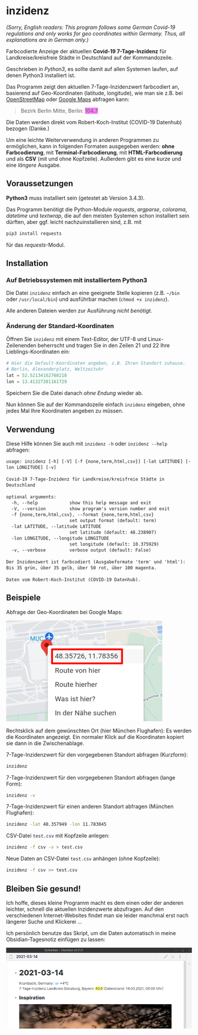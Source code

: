 # inzidenz

*(Sorry, English readers: This program follows some German Covid-19 regulations and only works for geo coordinates within Germany. Thus, all explanations are in German only.)*

Farbcodierte Anzeige der aktuellen **Covid-19 7-Tage-Inzidenz** für Landkreise/kreisfreie Städte in Deutschland auf der Kommandozeile.

Geschrieben in *Python3*, es sollte damit auf allen Systemen laufen, auf denen Python3 installiert ist.

Das Programm zeigt den aktuellen 7-Tage-Inzidenzwert farbcodiert an, basierend auf Geo-Koordinaten (latitude, longitude), wie man sie z.B. bei [OpenStreetMap](https://www.openstreetmap.org/search?query=52.52134162768218%2C13.41327381161729#map=19/52.52134/13.41327) oder [Google Maps](https://www.google.com/maps/place/52%C2%B031'16.8%22N+13%C2%B024'47.8%22E/@52.5213416,13.4110851,17z/data=!3m1!4b1!4m5!3m4!1s0x0:0x0!8m2!3d52.5213416!4d13.4132738) abfragen kann:

> Bezirk Berlin Mitte, Berlin: <span style='background-color:rgba(255,0,255,0.5)'>104.7</span>

Die Daten werden direkt vom Robert-Koch-Institut (COVID-19 Datenhub) bezogen (Danke.)

Um eine leichte Weiterverwendung in anderen Programmen zu ermöglichen, kann in folgenden Formaten ausgegeben werden: **ohne Farbcodierung**, mit **Terminal-Farbcodierung**, mit **HTML-Farbcodierung** und als **CSV** (mit und ohne Kopfzeile). Außerdem gibt es eine _kurze_ und eine _längere_ Ausgabe.

## Voraussetzungen

**Python3** muss installiert sein (getestet ab Version 3.4.3).

Das Programm benötigt die Python-Module _requests_, _argparse_, _colorama_, _datetime_ und _textwrap_, die auf den meisten Systemen schon installiert sein dürften, aber ggf. leicht nachzuinstallieren sind, z.B. mit

```bash
pip3 install requests
```

für das _requests_-Modul.

## Installation

### Auf Betriebssystemen mit installiertem Python3

Die Datei `inzidenz` einfach an eine geeignete Stelle kopieren (z.B. `~/bin` oder `/usr/local/bin`) und ausführbar machen (`chmod +x inzidenz`).

Alle anderen Dateien werden zur Ausführung _nicht benötigt_.

### Änderung der Standard-Koordinaten

Öffnen Sie `inzidenz` mit einem Text-Editor, der UTF-8 und Linux-Zeilenenden beherrscht und tragen Sie in den Zeilen 21 und 22 Ihre Lieblings-Koordinaten ein:

```python
# Hier die Default-Koordinaten angeben, z.B. Ihren Standort zuhause.
# Berlin, Alexanderplatz, Weltzeituhr
lat = 52.52134162768218
lon = 13.41327381161729
```

Speichern Sie die Datei danach _ohne Endung_ wieder ab.

Nun können Sie auf der Kommandozeile einfach `inzidenz` eingeben, ohne jedes Mal Ihre Koordinaten angeben zu müssen.

## Verwendung

Diese Hilfe können Sie auch mit `inzidenz -h` oder `inzidenz --help` abfragen:

```text
usage: inzidenz [-h] [-V] [-f {none,term,html,csv}] [-lat LATITUDE] [-lon LONGITUDE] [-v]

Covid-19 7-Tage-Inzidenz für Landkreise/kreisfreie Städte in Deutschland

optional arguments:
  -h, --help            show this help message and exit
  -V, --version         show program's version number and exit
  -f {none,term,html,csv}, --format {none,term,html,csv}
                        set output format (default: term)
  -lat LATITUDE, --latitude LATITUDE
                        set latitude (default: 48.238907)
  -lon LONGITUDE, --longitude LONGITUDE
                        set longitude (default: 10.375929)
  -v, --verbose         verbose output (default: False)

Der Inzidenzwert ist farbcodiert (Ausgabeformate 'term' und 'html'):
Bis 35 grün, über 35 gelb, über 50 rot, über 100 magenta.

Daten vom Robert-Koch-Institut (COVID-19 Datenhub).
```

## Beispiele

Abfrage der Geo-Koordinaten bei Google Maps:

![Google Maps Koordinaten-Abfrage](images/google-maps-location.png)

Rechtsklick auf dem gewünschten Ort (hier München Flughafen): Es werden die Koordinaten angezeigt. Ein normaler Klick auf die Koordinaten kopiert sie dann in die Zwischenablage.

7-Tage-Inzidenzwert für den vorgegebenen Standort abfragen (Kurzform):
```bash
inzidenz
```

7-Tage-Inzidenzwert für den vorgegebenen Standort abfragen (lange Form):
```bash
inzidenz -v
```

7-Tage-Inzidenzwert für einen anderen Standort abfragen (München Flughafen):
```bash
inzidenz -lat 48.357949 -lon 11.783045
```

CSV-Datei `test.csv` mit Kopfzeile anlegen:
```bash
inzidenz -f csv -v > test.csv
```

Neue Daten an CSV-Datei `test.csv` anhängen (ohne Kopfzeile):
```bash
inzidenz -f csv >> test.csv
```

## Bleiben Sie gesund!

Ich hoffe, dieses kleine Programm macht es dem einen oder der anderen leichter, schnell die aktuellen Inzidenzwerte abzufragen. Auf den verschiedenen Internet-Websites findet man sie leider manchmal erst nach längerer Suche und Klickerei …

Ich persönlich benutze das Skript, um die Daten automatisch in meine Obsidian-Tagesnotiz einfügen zu lassen:

![Obsidian Tagesnotiz](images/obsidian-daily-note.png)
